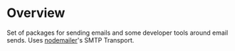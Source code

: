 # Overview

Set of packages for sending emails and some developer tools around email sends. Uses [nodemailer](https://nodemailer.com/)'s SMTP Transport.
